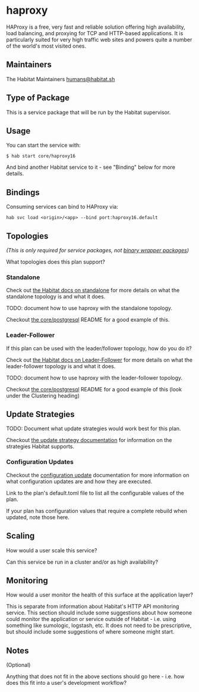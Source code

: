 # haproxy

HAProxy is a free, very fast and reliable solution offering high availability, load balancing, and proxying for TCP and HTTP-based applications. It is particularly suited for very high traffic web sites and powers quite a number of the world's most visited ones.

## Maintainers

The Habitat Maintainers humans@habitat.sh

## Type of Package

This is a service package that will be run by the Habitat supervisor.

## Usage

You can start the service with:

```
$ hab start core/haproxy16
```

And bind another Habitat service to it - see "Binding" below for more details.

## Bindings

Consuming services can bind to HAProxy via:

```
hab svc load <origin>/<app> --bind port:haproxy16.default
```

## Topologies

*(This is only required for service packages, not [binary wrapper packages](https://www.habitat.sh/docs/best-practices/#binary-wrapper-packages))*

What topologies does this plan support?

### Standalone

Check out [the Habitat docs on standalone](https://www.habitat.sh/docs/using-habitat/#standalone) for more details on what the standalone topology is and what it does.

TODO: document how to use haproxy with the standalone topology.

Checkout [the core/postgresql](https://github.com/habitat-sh/core-plans/tree/master/postgresql) README for a good example of this.

### Leader-Follower

If this plan can be used with the leader/follower topology, how do you do it?

Check out [the Habitat docs on Leader-Follower](https://www.habitat.sh/docs/using-habitat/#leader-follower-topology) for more details on what the leader-follower topology is and what it does.

TODO: document how to use haproxy with the leader-follower topology.

Checkout [the core/postgresql](https://github.com/habitat-sh/core-plans/tree/master/postgresql) README for a good example of this (look under the Clustering heading)

## Update Strategies

TODO: Document what update strategies would work best for this plan.

Checkout [the update strategy documentation](https://www.habitat.sh/docs/using-habitat/#update-strategy) for information on the strategies Habitat supports.

### Configuration Updates

Checkout the [configuration update](https://www.habitat.sh/docs/using-habitat/#configuration-updates) documentation for more information on what configuration updates are and how they are executed.

Link to the plan's default.toml file to list all the configurable values of the plan.

If your plan has configuration values that require a complete rebuild when updated, note those here.

## Scaling

How would a user scale this service?

Can this service be run in a cluster and/or as high availability?

## Monitoring

How would a user monitor the health of this surface at the application layer?

This is separate from information about Habitat's HTTP API monitoring service.  This section should include some suggestions about how someone could monitor the application or service outside of Habitat - i.e. using something like sumologic, logstash, etc.  It does not need to be prescriptive, but should include some suggestions of where someone might start.

## Notes

(Optional)

Anything that does not fit in the above sections should go here - i.e. how does this fit into a user's development workflow?
